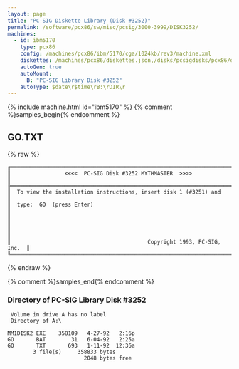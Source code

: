 ```yaml
---
layout: page
title: "PC-SIG Diskette Library (Disk #3252)"
permalink: /software/pcx86/sw/misc/pcsig/3000-3999/DISK3252/
machines:
  - id: ibm5170
    type: pcx86
    config: /machines/pcx86/ibm/5170/cga/1024kb/rev3/machine.xml
    diskettes: /machines/pcx86/diskettes.json,/disks/pcsigdisks/pcx86/diskettes.json
    autoGen: true
    autoMount:
      B: "PC-SIG Library Disk #3252"
    autoType: $date\r$time\rB:\rDIR\r
---
```


{% include machine.html id="ibm5170" %}
{% comment %}samples_begin{% endcomment %}

## GO.TXT

{% raw %}
```
╔═════════════════════════════════════════════════════════════════════════╗
║                 <<<<  PC-SIG Disk #3252 MYTHMASTER  >>>>                ║
╠═════════════════════════════════════════════════════════════════════════╣
║  To view the installation instructions, insert disk 1 (#3251) and       ║
║  type:  GO  (press Enter)                                               ║
║                                                                         ║
║                                                                         ║
║                                           Copyright 1993, PC-SIG, Inc.  ║
╚═════════════════════════════════════════════════════════════════════════╝
```
{% endraw %}

{% comment %}samples_end{% endcomment %}

### Directory of PC-SIG Library Disk #3252

     Volume in drive A has no label
     Directory of A:\

    MM1DISK2 EXE    358109   4-27-92   2:16p
    GO       BAT        31   6-04-92   2:25a
    GO       TXT       693   1-11-92  12:36a
            3 file(s)     358833 bytes
                            2048 bytes free
